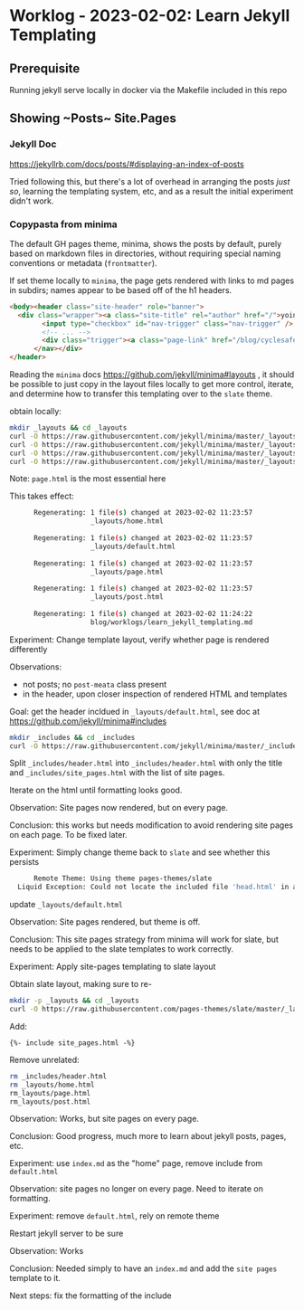 # Worklog - 2023-02-02: Learn Jekyll Templating

## Prerequisite

Running jekyll serve locally in docker via the Makefile included in this repo

## Showing ~Posts~ Site.Pages


### Jekyll Doc

<https://jekyllrb.com/docs/posts/#displaying-an-index-of-posts>

Tried following this, but there's a lot of overhead in arranging the posts _just so_, learning the templating system, etc, and as a result the initial experiment didn't work.

### Copypasta from minima

The default GH pages theme, minima, shows the posts by default, purely based on markdown files in directories, without requiring special naming conventions or metadata (`frontmatter`).

If set theme locally to `minima`, the page gets rendered with links to md pages in subdirs; names appear to be based off of the h1 headers.
```html
<body><header class="site-header" role="banner">
  <div class="wrapper"><a class="site-title" rel="author" href="/">yoinkbird.github.io</a><nav class="site-nav">
        <input type="checkbox" id="nav-trigger" class="nav-trigger" />
        <!-- ... -->
        <div class="trigger"><a class="page-link" href="/blog/cyclesafe/webenable.html">Goal</a><a class="page-link" href="/blog/datalearn/misc.html">perldb</a><a class="page-link" href="/blog/datalearn/studynotes_kubernetes_docker.html">https://github.com/PipelineAI/pipeline/tree/master/docs/quickstart/kubernetes</a><a class="page-link" href="/blog/datalearn/studynotes_spark.html">Apache Spark</a><a class="page-link" href="/blog/worklogs/learn_jekyll_templating.html">Learn Jekyll Templating</a><a class="page-link" href="/blog/worklogs/overhaul_gh_pages.html">Overhaul of the GitHub Pages Website</a><a class="page-link" href="/">YoinkBird</a></div>
      </nav></div>
</header>
```

Reading the `minima` docs <https://github.com/jekyll/minima#layouts> , it should be possible to just copy in the layout files locally to get more control, iterate, and determine how to transfer this templating over to the `slate` theme.


obtain locally:
```bash
mkdir _layouts && cd _layouts
curl -O https://raw.githubusercontent.com/jekyll/minima/master/_layouts/home.html
curl -O https://raw.githubusercontent.com/jekyll/minima/master/_layouts/default.html
curl -O https://raw.githubusercontent.com/jekyll/minima/master/_layouts/page.html
curl -O https://raw.githubusercontent.com/jekyll/minima/master/_layouts/post.html
```

Note: `page.html` is the most essential here

This takes effect:
```bash
      Regenerating: 1 file(s) changed at 2023-02-02 11:23:57
                    _layouts/home.html
                    
      Regenerating: 1 file(s) changed at 2023-02-02 11:23:57
                    _layouts/default.html
                    
      Regenerating: 1 file(s) changed at 2023-02-02 11:23:57
                    _layouts/page.html
                    
      Regenerating: 1 file(s) changed at 2023-02-02 11:23:57
                    _layouts/post.html
                    
      Regenerating: 1 file(s) changed at 2023-02-02 11:24:22
                    blog/worklogs/learn_jekyll_templating.md

```

Experiment: Change template layout, verify whether page is rendered differently

Observations:

* not posts; no `post-meata` class present
* in the header, upon closer inspection of rendered HTML and templates


Goal: get the header incldued in `_layouts/default.html`, see doc at <https://github.com/jekyll/minima#includes>

```bash
mkdir _includes && cd _includes
curl -O https://raw.githubusercontent.com/jekyll/minima/master/_includes/header.html
```

Split `_includes/header.html` into `_includes/header.html` with only the title and `_includes/site_pages.html` with the list of site pages.

Iterate on the html until formatting looks good.

Observation: Site pages now rendered, but on every page.

Conclusion: this works but needs modification to avoid rendering site pages on each page. To be fixed later.

Experiment: Simply change theme back to `slate` and see whether this persists

```bash
      Remote Theme: Using theme pages-themes/slate
  Liquid Exception: Could not locate the included file 'head.html' in any of ["/srv/jekyll/_includes", "/tmp/jekyll-remote-theme-20230202-1-sa3ud/_includes"]. Ensure it exists in one of those directories and is not a symlink as those are not allowed in safe mode. in /_layouts/default.html
```

update `_layouts/default.html`


Observation: Site pages rendered, but theme is off. 

Conclusion: This site pages strategy from minima will work for slate, but needs to be applied to the slate templates to work correctly.

Experiment: Apply site-pages templating to slate layout

Obtain slate layout, making sure to re-
```bash
mkdir -p _layouts && cd _layouts
curl -O https://raw.githubusercontent.com/pages-themes/slate/master/_layouts/default.html
```

Add:
```
{%- include site_pages.html -%}
```

Remove unrelated:
```bash
rm _includes/header.html
rm _layouts/home.html
rm_layouts/page.html
rm_layouts/post.html
```


Observation: Works, but site pages on every page.

Conclusion: Good progress, much more to learn about jekyll posts, pages, etc.


Experiment: use `index.md` as the "home" page, remove include from `default.html`

Observation: site pages no longer on every page. Need to iterate on formatting.

Experiment: remove `default.html`, rely on remote theme

Restart jekyll server to be sure

Observation: Works

Conclusion: Needed simply to have an `index.md` and add the `site pages` template to it.

Next steps: fix the formatting of the include
